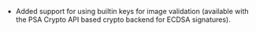 - Added support for using builtin keys for image validation
  (available with the PSA Crypto API based crypto backend for ECDSA signatures).
